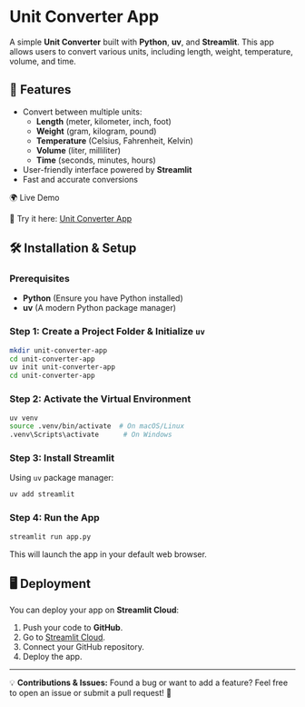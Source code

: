 # Unit Converter App

A simple **Unit Converter** built with **Python**, **uv**, and **Streamlit**. This app allows users to convert various units, including length, weight, temperature, volume, and time.

## 🚀 Features
- Convert between multiple units:
  - **Length** (meter, kilometer, inch, foot)
  - **Weight** (gram, kilogram, pound)
  - **Temperature** (Celsius, Fahrenheit, Kelvin)
  - **Volume** (liter, milliliter)
  - **Time** (seconds, minutes, hours)
- User-friendly interface powered by **Streamlit**
- Fast and accurate conversions

🌍 Live Demo

🔗 Try it here: [Unit Converter App](https://unit-converter-w97xndvhwsevgh6sapzy87.streamlit.app/)


## 🛠️ Installation & Setup

### Prerequisites
- **Python** (Ensure you have Python installed)
- **uv** (A modern Python package manager)

### Step 1: Create a Project Folder & Initialize `uv`
```bash
mkdir unit-converter-app
cd unit-converter-app
uv init unit-converter-app
cd unit-converter-app
```

### Step 2: Activate the Virtual Environment
```bash
uv venv
source .venv/bin/activate  # On macOS/Linux
.venv\Scripts\activate      # On Windows
```

### Step 3: Install Streamlit
Using `uv` package manager:
```bash
uv add streamlit
```

### Step 4: Run the App
```bash
streamlit run app.py
```

This will launch the app in your default web browser.

## 🖥️ Deployment
You can deploy your app on **Streamlit Cloud**:
1. Push your code to **GitHub**.
2. Go to [Streamlit Cloud](https://share.streamlit.io/).
3. Connect your GitHub repository.
4. Deploy the app.

---
💡 **Contributions & Issues:** Found a bug or want to add a feature? Feel free to open an issue or submit a pull request! 🚀
